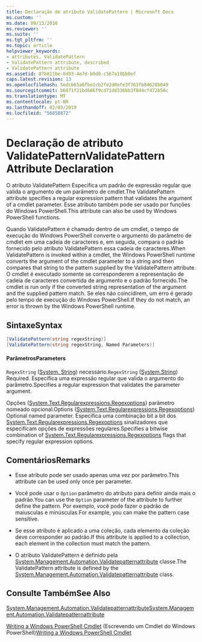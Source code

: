 ```yaml
---
title: Declaração de atributo ValidatePattern | Microsoft Docs
ms.custom: ''
ms.date: 09/13/2016
ms.reviewer: ''
ms.suite: ''
ms.tgt_pltfrm: ''
ms.topic: article
helpviewer_keywords:
- attributes, ValidatePattern
- ValidatePattern attribute, described
- ValidatePattern attribute
ms.assetid: 87b811be-6d93-4e7d-b9d0-c567a19bb0ef
caps.latest.revision: 13
ms.openlocfilehash: 5edcb65a6fbe1cb2fe2d0efe3f763fb84628b049
ms.sourcegitcommit: b6871f21bd666f9cd71dd336bb3f844cf472b56c
ms.translationtype: MT
ms.contentlocale: pt-BR
ms.lasthandoff: 02/03/2019
ms.locfileid: "56858872"
---
```

# <a name="validatepattern-attribute-declaration"></a><span data-ttu-id="f35dd-102">Declaração de atributo ValidatePattern</span><span class="sxs-lookup"><span data-stu-id="f35dd-102">ValidatePattern Attribute Declaration</span></span>

<span data-ttu-id="f35dd-103">O atributo ValidatePattern Especifica um padrão de expressão regular que valida o argumento de um parâmetro de cmdlet.</span><span class="sxs-lookup"><span data-stu-id="f35dd-103">The ValidatePattern attribute specifies a regular expression pattern that validates the argument of a cmdlet parameter.</span></span> <span data-ttu-id="f35dd-104">Esse atributo também pode ser usado por funções do Windows PowerShell.</span><span class="sxs-lookup"><span data-stu-id="f35dd-104">This attribute can also be used by Windows PowerShell functions.</span></span>

<span data-ttu-id="f35dd-105">Quando ValidatePattern é chamado dentro de um cmdlet, o tempo de execução do Windows PowerShell converte o argumento do parâmetro de cmdlet em uma cadeia de caracteres e, em seguida, compara o padrão fornecido pelo atributo ValidatePattern essa cadeia de caracteres.</span><span class="sxs-lookup"><span data-stu-id="f35dd-105">When ValidatePattern is invoked within a cmdlet, the Windows PowerShell runtime converts the argument of the cmdlet parameter to a string and then compares that string to the pattern supplied by the ValidatePattern attribute.</span></span> <span data-ttu-id="f35dd-106">O cmdlet é executado somente se corresponderem a representação de cadeia de caracteres convertida de argumento e o padrão fornecido.</span><span class="sxs-lookup"><span data-stu-id="f35dd-106">The cmdlet is run only if the converted string representation of the argument and the supplied pattern match.</span></span> <span data-ttu-id="f35dd-107">Se eles não coincidirem, um erro é gerado pelo tempo de execução do Windows PowerShell.</span><span class="sxs-lookup"><span data-stu-id="f35dd-107">If they do not match, an error is thrown by the Windows PowerShell runtime.</span></span>

## <a name="syntax"></a><span data-ttu-id="f35dd-108">Sintaxe</span><span class="sxs-lookup"><span data-stu-id="f35dd-108">Syntax</span></span>

```csharp
[ValidatePattern(string regexString)]
[ValidatePattern(string regexString, Named Parameters)]
```

#### <a name="parameters"></a><span data-ttu-id="f35dd-109">Parâmetros</span><span class="sxs-lookup"><span data-stu-id="f35dd-109">Parameters</span></span>

<span data-ttu-id="f35dd-110">`RegexString` ([System. String](/dotnet/api/System.String)) necessário.</span><span class="sxs-lookup"><span data-stu-id="f35dd-110">`RegexString` ([System.String](/dotnet/api/System.String)) Required.</span></span> <span data-ttu-id="f35dd-111">Especifica uma expressão regular que valida o argumento do parâmetro.</span><span class="sxs-lookup"><span data-stu-id="f35dd-111">Specifies a regular expression that validates the parameter argument.</span></span>

<span data-ttu-id="f35dd-112">Opções ([System.Text.Regularexpressions.Regexoptions](/dotnet/api/System.Text.RegularExpressions.RegexOptions)) parâmetro nomeado opcional.</span><span class="sxs-lookup"><span data-stu-id="f35dd-112">Options ([System.Text.Regularexpressions.Regexoptions](/dotnet/api/System.Text.RegularExpressions.RegexOptions)) Optional named parameter.</span></span> <span data-ttu-id="f35dd-113">Especifica uma combinação bit a bit dos [System.Text.Regularexpressions.Regexoptions](/dotnet/api/System.Text.RegularExpressions.RegexOptions) sinalizadores que especificam opções de expressões regulares.</span><span class="sxs-lookup"><span data-stu-id="f35dd-113">Specifies a bitwise combination of [System.Text.Regularexpressions.Regexoptions](/dotnet/api/System.Text.RegularExpressions.RegexOptions) flags that specify regular expression options.</span></span>

## <a name="remarks"></a><span data-ttu-id="f35dd-114">Comentários</span><span class="sxs-lookup"><span data-stu-id="f35dd-114">Remarks</span></span>

- <span data-ttu-id="f35dd-115">Esse atributo pode ser usado apenas uma vez por parâmetro.</span><span class="sxs-lookup"><span data-stu-id="f35dd-115">This attribute can be used only once per parameter.</span></span>

- <span data-ttu-id="f35dd-116">Você pode usar o `Option` parâmetro do atributo para definir ainda mais o padrão.</span><span class="sxs-lookup"><span data-stu-id="f35dd-116">You can use the `Option` parameter of the attribute to further define the pattern.</span></span> <span data-ttu-id="f35dd-117">Por exemplo, você pode fazer o padrão de maiusculas e minúsculas.</span><span class="sxs-lookup"><span data-stu-id="f35dd-117">For example, you can make the pattern case sensitive.</span></span>

- <span data-ttu-id="f35dd-118">Se esse atributo é aplicado a uma coleção, cada elemento da coleção deve corresponder ao padrão.</span><span class="sxs-lookup"><span data-stu-id="f35dd-118">If this attribute is applied to a collection, each element in the collection must match the pattern.</span></span>

- <span data-ttu-id="f35dd-119">O atributo ValidatePattern é definido pela [System.Management.Automation.Validatepatternattribute](/dotnet/api/System.Management.Automation.ValidatePatternAttribute) classe.</span><span class="sxs-lookup"><span data-stu-id="f35dd-119">The ValidatePattern attribute is defined by the [System.Management.Automation.Validatepatternattribute](/dotnet/api/System.Management.Automation.ValidatePatternAttribute) class.</span></span>

## <a name="see-also"></a><span data-ttu-id="f35dd-120">Consulte Também</span><span class="sxs-lookup"><span data-stu-id="f35dd-120">See Also</span></span>

[<span data-ttu-id="f35dd-121">System.Management.Automation.Validatepatternattribute</span><span class="sxs-lookup"><span data-stu-id="f35dd-121">System.Management.Automation.Validatepatternattribute</span></span>](/dotnet/api/System.Management.Automation.ValidatePatternAttribute)

<span data-ttu-id="f35dd-122">[Writing a Windows PowerShell Cmdlet](./writing-a-windows-powershell-cmdlet.md) (Escrevendo um Cmdlet do Windows PowerShell)</span><span class="sxs-lookup"><span data-stu-id="f35dd-122">[Writing a Windows PowerShell Cmdlet](./writing-a-windows-powershell-cmdlet.md)</span></span>
